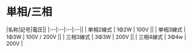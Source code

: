 # 単相/三相


|名称|記号|電圧||
|:--|:--|:--|:--||
| 単相2線式 | 1Φ2W | 100V ||
| 単相3線式 | 1Φ3W | 100V / 200V ||
| 三相3線式 | 3Φ3W | 200V ||
| 三相4線式 | 3Φ4w | 200V |



